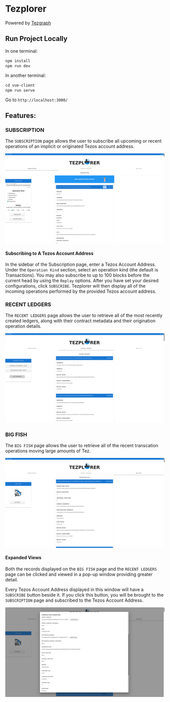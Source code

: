 # Tezplorer
Powered by [Tezgraph](http://www.tezgraph.com)

## Run Project Locally
In one terminal:
```
npm install 
npm run dev
```
In another terminal:
```
cd vue-client
npm run serve
```
Go to `http://localhost:3000/`

## Features:

### SUBSCRIPTION
The `SUBSCRIPTION` page allows the user to subscribe all upcoming or recent operations of an implicit or originated Tezos account address.

<img src="./public/images/sub-with-new.png">

#### Subscribing to A Tezos Account Address
In the sidebar of the Subscription page, enter a Tezos Account Address. Under the `Operation Kind` section, select an operation kind (the default is Transactions). You may also subscribe to up to 100 blocks before the current head by using the `Replay` options. After you have set your desired configurations, click `SUBSCRIBE`. Tezplorer will then display all of the incoming operations performed by the provided Tezos account address.

### RECENT LEDGERS
The `RECENT LEDGERS` page allows the user to retrieve all of the most recently created ledgers, along with their contract metadata and their origination operation details.

<img src="./public/images/ledgers.png">

### BIG FISH
The `BIG FISH` page allows the user to retrieve all of the recent transcation operations moving large amounts of Tez. 

<img src="./public/images/big-fish.png">

#### Expanded Views
Both the records displayed on the `BIG FISH` page and the `RECENT LEDGERS` page can be clicked and viewed in a pop-up window providing greater detail. 

Every Tezos Account Address displayed in this window will have a `SUBSCRIBE` button beside it. If you click this button, you will be brought to the `SUBSCRIPTION` page and subscribed to the Tezos Account Address.

<img src="./public/images/expanded-view.png">
